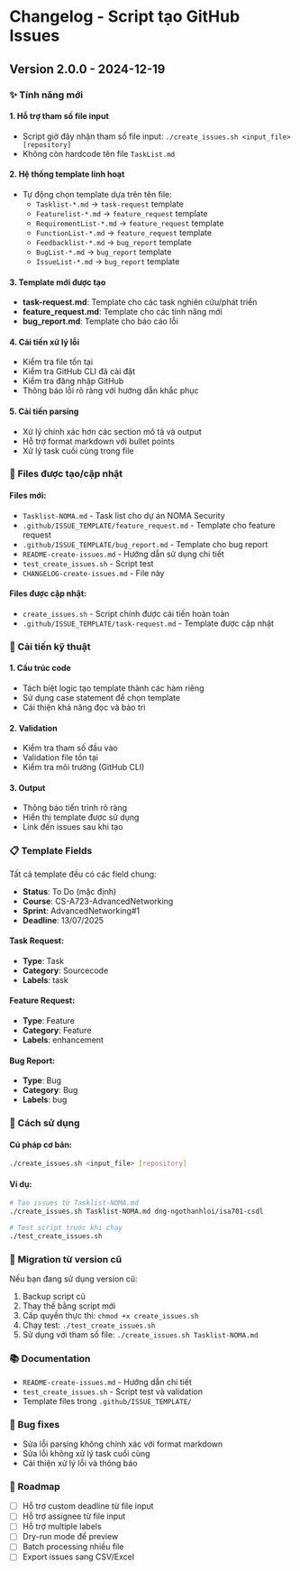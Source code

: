 # Changelog - Script tạo GitHub Issues

## Version 2.0.0 - 2024-12-19

### ✨ Tính năng mới

#### 1. Hỗ trợ tham số file input
- Script giờ đây nhận tham số file input: `./create_issues.sh <input_file> [repository]`
- Không còn hardcode tên file `TaskList.md`

#### 2. Hệ thống template linh hoạt
- Tự động chọn template dựa trên tên file:
  - `Tasklist-*.md` → `task-request` template
  - `Featurelist-*.md` → `feature_request` template  
  - `RequirementList-*.md` → `feature_request` template
  - `FunctionList-*.md` → `feature_request` template
  - `Feedbacklist-*.md` → `bug_report` template
  - `BugList-*.md` → `bug_report` template
  - `IssueList-*.md` → `bug_report` template

#### 3. Template mới được tạo
- **task-request.md**: Template cho các task nghiên cứu/phát triển
- **feature_request.md**: Template cho các tính năng mới
- **bug_report.md**: Template cho báo cáo lỗi

#### 4. Cải tiến xử lý lỗi
- Kiểm tra file tồn tại
- Kiểm tra GitHub CLI đã cài đặt
- Kiểm tra đăng nhập GitHub
- Thông báo lỗi rõ ràng với hướng dẫn khắc phục

#### 5. Cải tiến parsing
- Xử lý chính xác hơn các section mô tả và output
- Hỗ trợ format markdown với bullet points
- Xử lý task cuối cùng trong file

### 📁 Files được tạo/cập nhật

#### Files mới:
- `Tasklist-NOMA.md` - Task list cho dự án NOMA Security
- `.github/ISSUE_TEMPLATE/feature_request.md` - Template cho feature request
- `.github/ISSUE_TEMPLATE/bug_report.md` - Template cho bug report
- `README-create-issues.md` - Hướng dẫn sử dụng chi tiết
- `test_create_issues.sh` - Script test
- `CHANGELOG-create-issues.md` - File này

#### Files được cập nhật:
- `create_issues.sh` - Script chính được cải tiến hoàn toàn
- `.github/ISSUE_TEMPLATE/task-request.md` - Template được cập nhật

### 🔧 Cải tiến kỹ thuật

#### 1. Cấu trúc code
- Tách biệt logic tạo template thành các hàm riêng
- Sử dụng case statement để chọn template
- Cải thiện khả năng đọc và bảo trì

#### 2. Validation
- Kiểm tra tham số đầu vào
- Validation file tồn tại
- Kiểm tra môi trường (GitHub CLI)

#### 3. Output
- Thông báo tiến trình rõ ràng
- Hiển thị template được sử dụng
- Link đến issues sau khi tạo

### 📋 Template Fields

Tất cả template đều có các field chung:
- **Status**: To Do (mặc định)
- **Course**: CS-A723-AdvancedNetworking
- **Sprint**: AdvancedNetworking#1
- **Deadline**: 13/07/2025

#### Task Request:
- **Type**: Task
- **Category**: Sourcecode
- **Labels**: task

#### Feature Request:
- **Type**: Feature
- **Category**: Feature
- **Labels**: enhancement

#### Bug Report:
- **Type**: Bug
- **Category**: Bug
- **Labels**: bug

### 🚀 Cách sử dụng

#### Cú pháp cơ bản:
```bash
./create_issues.sh <input_file> [repository]
```

#### Ví dụ:
```bash
# Tạo issues từ Tasklist-NOMA.md
./create_issues.sh Tasklist-NOMA.md dng-ngothanhloi/isa701-csdl

# Test script trước khi chạy
./test_create_issues.sh
```

### 🔄 Migration từ version cũ

Nếu bạn đang sử dụng version cũ:
1. Backup script cũ
2. Thay thế bằng script mới
3. Cấp quyền thực thi: `chmod +x create_issues.sh`
4. Chạy test: `./test_create_issues.sh`
5. Sử dụng với tham số file: `./create_issues.sh Tasklist-NOMA.md`

### 📚 Documentation

- `README-create-issues.md` - Hướng dẫn chi tiết
- `test_create_issues.sh` - Script test và validation
- Template files trong `.github/ISSUE_TEMPLATE/`

### 🐛 Bug fixes

- Sửa lỗi parsing không chính xác với format markdown
- Sửa lỗi không xử lý task cuối cùng
- Cải thiện xử lý lỗi và thông báo

### 🔮 Roadmap

- [ ] Hỗ trợ custom deadline từ file input
- [ ] Hỗ trợ assignee từ file input
- [ ] Hỗ trợ multiple labels
- [ ] Dry-run mode để preview
- [ ] Batch processing nhiều file
- [ ] Export issues sang CSV/Excel 